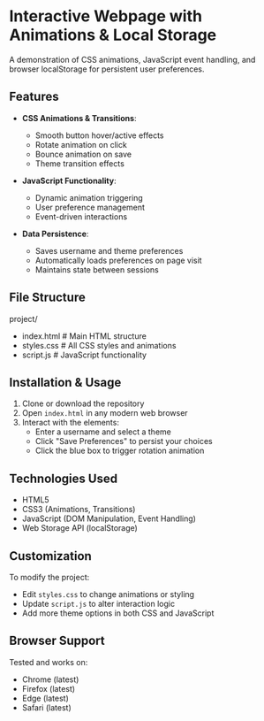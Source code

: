 # Interactive Webpage with Animations & Local Storage

A demonstration of CSS animations, JavaScript event handling, and browser localStorage for persistent user preferences.

## Features

- **CSS Animations & Transitions**:
  - Smooth button hover/active effects
  - Rotate animation on click
  - Bounce animation on save
  - Theme transition effects

- **JavaScript Functionality**:
  - Dynamic animation triggering
  - User preference management
  - Event-driven interactions

- **Data Persistence**:
  - Saves username and theme preferences
  - Automatically loads preferences on page visit
  - Maintains state between sessions

## File Structure
project/
- index.html # Main HTML structure
- styles.css # All CSS styles and animations
- script.js # JavaScript functionality

## Installation & Usage

1. Clone or download the repository
2. Open `index.html` in any modern web browser
3. Interact with the elements:
   - Enter a username and select a theme
   - Click "Save Preferences" to persist your choices
   - Click the blue box to trigger rotation animation

## Technologies Used

- HTML5
- CSS3 (Animations, Transitions)
- JavaScript (DOM Manipulation, Event Handling)
- Web Storage API (localStorage)

## Customization

To modify the project:

- Edit `styles.css` to change animations or styling
- Update `script.js` to alter interaction logic
- Add more theme options in both CSS and JavaScript

## Browser Support

Tested and works on:
- Chrome (latest)
- Firefox (latest)
- Edge (latest)
- Safari (latest)
